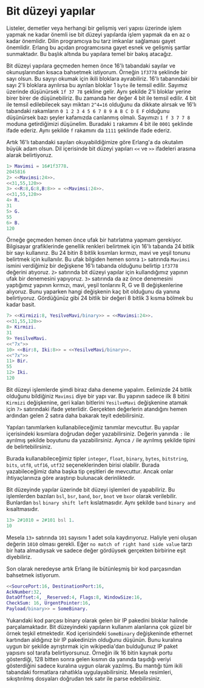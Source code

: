 # Bit düzeyi yapılar

Listeler, demetler veya herhangi bir gelişmiş veri yapısı üzerinde işlem yapmak ne kadar önemli ise bit düzeyi yapılarda işlem yapmak da en az o kadar önemlidir. Dilin programcıya bu tarz imkanlar sağlaması gayet önemlidir. Erlang bu açıdan programcısına gayet esnek ve gelişmiş şartlar sunmaktadır. Bu başlık altında bu yapılara temel bir bakış atacağız.

Bit düzeyi yapılara geçmeden hemen önce 16'lı tabandaki sayılar ve okunuşlarından kısaca bahsetmek istiyorum. Örneğin `1f3778` şeklinde bir sayı olsun. Bu sayıyı okumak için ikili bloklara ayırabiliriz. 16'lı tabanındaki bir sayı 2'li bloklara ayrılırsa bu ayrılan bloklar 1 `byte` ile temsil edilir. Sayımız üzerinde düşünürsek `1f 37 78` şekline gelir. Aynı şekilde 2'li bloklar yerine birer birer de düşünebiliriz. Bu zamanda her değer 4 bit ile temsil edilir. 4 bit ile temsil edilebilecek sayı miktarı `2^4=16` olduğunu da dikkate alırsak ve 16'lı tabandaki rakamların `0 1 2 3 4 5 6 7 8 9 A B C D E F` olduğunu düşünürsek bazı şeyler kafamızda canlanmış olmalı. Sayımızı `1 f 3 7 7 8` moduna getirdiğimizi düşünelim. Buradaki `1` rakamını 4 bit ile `0001` şeklinde ifade ederiz. Aynı şekilde `f` rakamını da `1111` şeklinde ifade ederiz.

Artık 16'lı tabandaki sayıları okuyabildiğimize göre Erlang'a da okutalım büyük adam olsun. Dil içerisinde bit düzeyi yapıları `<<` ve `>>` ifadeleri arasına alarak belirtiyoruz.

```erlang
1> Mavimsi = 16#1f3778.
2045816
2> <<Mavimsi:24>>.
<<31,55,120>>
3> <<R:8,G:8,B:8>> = <<Mavimsi:24>>.
<<31,55,120>>
4> R.
31
5> G.
55
6> B.
120
```

Örneğe geçmeden hemen önce ufak bir hatırlatma yapmam gerekiyor. Bilgisayar grafiklerinde genellik renkleri belirtmek için 16'lı tabanda 24 bitlik bir sayı kullanırız. Bu 24 bitin 8 bitlik kısımları kırmızı, mavi ve yeşil tonunu belirtmek için kullanılır. Bu ufak bilgiden hemen sonra `1>` satırında `Mavimsi` ismini verdiğimiz bir değişkene 16'lı tabanda olduğunu belirtip `1f3778` değerini atıyoruz. `2>` satırında bit düzeyi yapılar için kullandığımız yapının ufak bir denemesini yapıyoruz. `3>` satırında da az önce denemesini yaptığımız yapının kırmızı, mavi, yeşil tonlarını R, G ve B değişkenlerine alıyoruz. Bunu yaparken hangi değişkenin kaç bit olduğunu da yanına belirtiyoruz. Gördüğünüz gibi 24 bitlik bir değeri 8 bitlik 3 kısma bölmek bu kadar basit.

```erlang
7> <<Kirmizi:8, YesilveMavi/binary>> = <<Mavimsi:24>>.
<<31,55,120>>
8> Kirmizi.
31
9> YesilveMavi.
<<"7x">>
10> <<Bir:8, Iki:8>> = <<YesilveMavi/binary>>.
<<"7x">>
11> Bir.
55
12> Iki.
120
```

Bit düzeyi işlemlerde şimdi biraz daha deneme yapalım. Eelimizde 24 bitlik olduğunu bildiğiniz `Mavimsi` diye bir yapı var. Bu yapının sadece ilk 8 bitini `Kirmizi` değişkenine, geri kalan bitlerini `YesilveMavi` değişkenine atamak için `7>` satırındaki ifade yeterlidir. Gerçekten değerlerin atandığını hemen ardından gelen 2 satıra daha bakarak teyit edebilirsiniz.

Yapıları tanımlarken kullanabileceğimiz tanımlar mevcuttur. Bu yapılar içerisindeki kısımlara doğrudan değer yazabilirsiniz. Değerin yanında `:` ile ayrılmış şekilde boyutunu da yazabilirsiniz. Ayrıca `/` ile ayrılmış şekilde tipini de belirtebilirsiniz.

Burada kullanabileceğimiz tipler `integer`, `float`, `binary`, `bytes`, `bitstring`, `bits`, `utf8`, `utf16`, `utf32` seçeneklerinden birisi olabilir. Burada yazabileceğimiz daha başka tip çeşitleri de mevcuttur. Ancak onlar ihtiyaçlarınıza göre araştırıp bulunacak derinliktedir.

Bit düzeyinde yapılar üzerinde bit düzeyi işlemleri de yapabiliriz. Bu işlemlerden bazıları `bsl`, `bsr`, `band`, `bor`, `bnot` ve `bxor` olarak verilebilir. Bunlardan `bsl` `binary shift left` kıslatmasıdır. Aynı şekilde `band` `binary and` kısaltmasıdır.

```erlang
13> 2#1010 = 2#101 bsl 1.
10
```

Mesela `13>` satırında `101` sayısını 1 adet sola kaydırıyoruz. Haliyle yeni oluşan değerin `1010` olması gerekli. Eğer `no match of right hand side value` tarzı bir hata almadıysak ve sadece değer gördüysek gerçekten birbirine eşit diyebiliriz.

Son olarak neredeyse artık Erlang ile bütünleşmiş bir kod parçasından bahsetmek istiyorum.

```erlang
<<SourcePort:16, DestinationPort:16,
AckNumber:32,
DataOffset:4, _Reserved:4, Flags:8, WindowSize:16,
CheckSum: 16, UrgentPointer:16,
Payload/binary>> = SomeBinary.
```

Yukarıdaki kod parçası binary olarak gelen bir IP pakedini bloklar halinde parçalamaktadır. Bit düzeyindeki yapıların kullanım alanlarına çok güzel bir örnek teşkil etmektedir. Kod içerisindeki `SomeBinary` değişkeninde ethernet kartından aldığınız bir IP pakedinizin olduğunu düşünün. Bunu kuralına uygun bir şekilde ayrıştırmak için wikipedia'dan bulduğunuz IP paket yapısını sol tarafa belirtiyorsunuz. Örneğin ilk 16 bitin kaynak portu gösterdiği, 128 bitten sonra gelen kısmın da yanında taşıdığı veriyi gösterdiğini sadece kuralına uygun olarak yazılmış. Bu mantığı tüm ikili tabandaki formatlara rahatlıkla uygulayabilirsiniz. Mesela resimleri, sıkıştırılmış dosyaları doğrudan tek satır ile parse edebilirsiniz.
